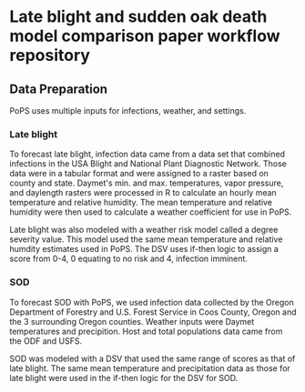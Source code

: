 # Late blight and sudden oak death model comparison paper workflow repository

## Data Preparation
PoPS uses multiple inputs for infections, weather, and settings.

### Late blight
To forecast late blight, infection data came from a data set that combined infections in the USA Blight and National Plant Diagnostic Network. Those data were in a tabular format and were assigned to a raster based on county and state. Daymet's min. and max. temperatures, vapor pressure, and daylength rasters were processed in R to calculate an hourly mean temperature and relative humidity. The mean temperature and relative humidity were then used to calculate a weather coefficient for use in PoPS.

Late blight was also modeled with a weather risk model called a degree severity value. This model used the same mean temperature and relative humdity estimates used in PoPS. The DSV uses if-then logic to assign a score from 0-4, 0 equating to no risk and 4, infection imminent. 

### SOD
To forecast SOD with PoPS, we used infection data collected by the Oregon Department of Forestry and U.S. Forest Service in Coos County, Oregon and the 3 surrounding Oregon counties. Weather inputs were Daymet temperatures and precipition. Host and total populations data came from the ODF and USFS.

SOD was modeled with a DSV that used the same range of scores as that of late blight. The same mean temperature and precipitation data as those for late blight were used in the if-then logic for the DSV for SOD.
